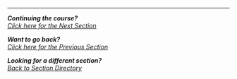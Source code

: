 
***
<b><i>Continuing the course?</b>
</br>
[Click here for the Next Section](/courseFiles/Section_010-emailFundamentals/emailFundamentals.md)</i>

<b><i>Want to go back?</b>
</br>
[Click here for the Previous Section](/courseFiles/Section_08-deceptionSystems/deceptionSystems.md)

<b><i>Looking for a different section? </b></br>[Back to Section Directory](/coursenavigation.md)</i>
